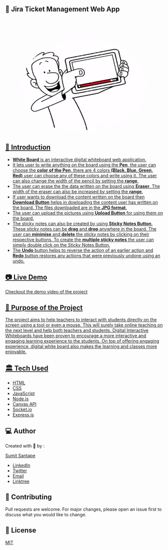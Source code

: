 ## 🚀 Jira Ticket Management Web App

<p align="center">
<br>
    
<br>
<br>
</p>
<p align="center">
    <a href="https://github.com/sumitsantape30/White-Board">
        <img style="border-radius:50%" src="https://github.com/sumitsantape30/White-Board/blob/main/Public/Icons/wb.png" alt="Logo" width="400" height="300"> 
</p>
 
    
## 📌 Introduction 

- **White Board** is an interactive digital whiteboard web application.
- It lets user to write anything on the board using the **Pen**, the user can choose the **color of the Pen**, there are 4 colors **(Black, Blue, Green, Red)** user can choose any of these colors and write using it. The user can also change the width of the pencil by setting the **range**.
- The user can erase the the data written on the board using **Eraser**. The width of the eraser can also be increased by setting the **range**.
- If user wants to download the content written on the board then **Download Button** helps in dowloading the content user has written on the board. The files downloaded are in the **JPG format**.
- The user can upload the pictures using **Upload Button** for using them on the board.
- The sticky notes can also be created by using **Sticky Notes Button**. These sticky notes can be **drag** and **drop** anywhere in the board. The user can **minimise** and **delete** the sticky notes by clicking on their respective buttons. To create the **multiple sticky notes** the user can simply double click on the Sticky Notes Button. 
- The **Undo** button helps to reverse the action of an earlier action and **Redo** button restores any actions that were previously undone using an undo.

    
## 📷 Live Demo 

Checkout the demo video of the project

    
## 🎯 Purpose of the Project
 The project aims to help teachers to interact with students directly on the screen using a tool or even a mouse. This will surely take online teaching on the next level and help both teachers and students. Digital Interactive Whiteboards have been proven to encourage a more interactive and engaging learning experience to the students. On top of offering engaging experience, digital white board also makes the learning and classes more enjoyable.


## 🏛️ Tech Used

- [HTML](https://developer.mozilla.org/en-US/docs/Learn/HTML)
- [CSS](https://developer.mozilla.org/en-US/docs/Web/CSS)
- [JavaScript](https://javascript.info/)
- [Node.js](https://nodejs.dev/learn)
- [Canvas API](https://developer.mozilla.org/en-US/docs/Web/API/Canvas_API)
- [Socket.io](https://socket.io/docs/v4/)
- [Express.js](https://expressjs.com/)


## 💻 Author

Created with 💖 by :
    
  [Sumit Santape](https://github.com/sumitsantape30) 

- [LinkedIn](https://www.linkedin.com/in/sumit-santape-32b82b190)
- [Twitter](https://twitter.com/sumitsantape?t=ATSNSAakdkq8TKbPk_NdQA&s=08)
- [Email](sumitsantape@gmail.com)
- [Linktree](https://linktr.ee/sumitsantape)


## 🤝 Contributing
Pull requests are welcome. For major changes, please open an issue first to discuss what you would like to change.


## 📃 License
[MIT](https://choosealicense.com/licenses/mit/)
